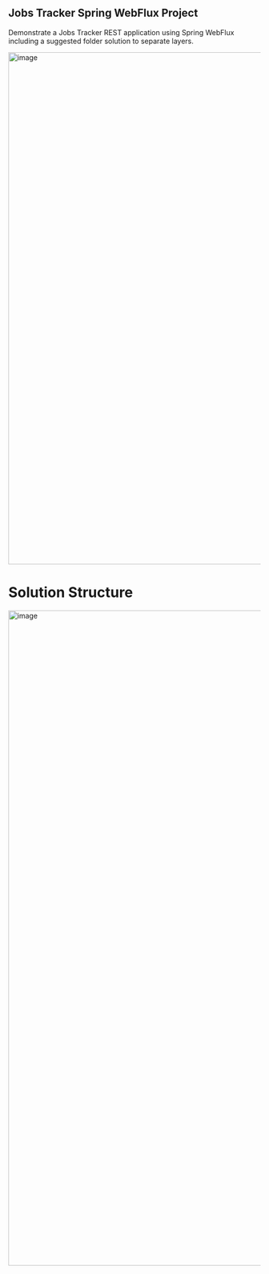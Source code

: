 ## Jobs Tracker Spring WebFlux Project

Demonstrate a Jobs Tracker REST application using Spring WebFlux including a suggested folder solution to separate layers.

<img width="1519" height="1024" alt="image" src="https://github.com/user-attachments/assets/9ea719d5-ea87-44c3-a207-1504170f5be9" />

# Solution Structure

<img width="1940" height="1310" alt="image" src="https://github.com/user-attachments/assets/12adf313-3c95-4041-aa13-21967e5a6f82" />
